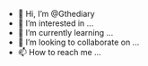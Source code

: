 - 👋 Hi, I’m @Gthediary
- 👀 I’m interested in ...
- 🌱 I’m currently learning ...
- 💞️ I’m looking to collaborate on ...
- 📫 How to reach me ...

<!---
Gthediary/Gthediary is a ✨ special ✨ repository because its `README.md` (this file) appears on your GitHub profile.
You can click the Preview link to take a look at your changes.
--->
